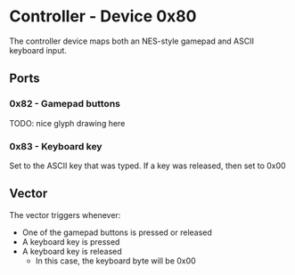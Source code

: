 # Controller - Device 0x80

The controller device maps both an NES-style gamepad and ASCII keyboard input.

## Ports

### 0x82 - Gamepad buttons

TODO: nice glyph drawing here

### 0x83 - Keyboard key

Set to the ASCII key that was typed.
If a key was released, then set to 0x00

## Vector

The vector triggers whenever:

- One of the gamepad buttons is pressed or released
- A keyboard key is pressed
- A keyboard key is released
  - In this case, the keyboard byte will be 0x00